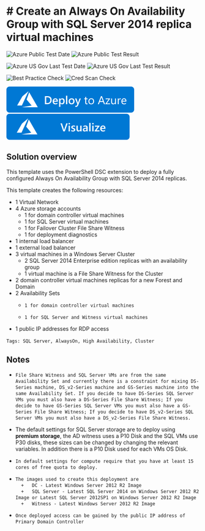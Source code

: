 # # Create an Always On Availability Group with SQL Server 2014 replica virtual machines

![Azure Public Test Date](https://azurequickstartsservice.blob.core.windows.net/badges/sqlvm-alwayson-cluster/PublicLastTestDate.svg)
![Azure Public Test Result](https://azurequickstartsservice.blob.core.windows.net/badges/sqlvm-alwayson-cluster/PublicDeployment.svg)

![Azure US Gov Last Test Date](https://azurequickstartsservice.blob.core.windows.net/badges/sqlvm-alwayson-cluster/FairfaxLastTestDate.svg)
![Azure US Gov Last Test Result](https://azurequickstartsservice.blob.core.windows.net/badges/sqlvm-alwayson-cluster/FairfaxDeployment.svg)

![Best Practice Check](https://azurequickstartsservice.blob.core.windows.net/badges/sqlvm-alwayson-cluster/BestPracticeResult.svg)
![Cred Scan Check](https://azurequickstartsservice.blob.core.windows.net/badges/sqlvm-alwayson-cluster/CredScanResult.svg)

[![Deploy To Azure](https://raw.githubusercontent.com/Azure/azure-quickstart-templates/master/1-CONTRIBUTION-GUIDE/images/deploytoazure.svg?sanitize=true)]("https://portal.azure.com/#create/Microsoft.Template/uri/https%3A%2F%2Fraw.githubusercontent.com%2FAzure%2Fazure-quickstart-templates%2Fmaster%2Fsqlvm-alwayson-cluster%2Fazuredeploy.json")
[![Visualize](https://raw.githubusercontent.com/Azure/azure-quickstart-templates/master/1-CONTRIBUTION-GUIDE/images/visualizebutton.svg?sanitize=true)]("http://armviz.io/#/?load=https%3A%2F%2Fraw.githubusercontent.com%2FAzure%2Fazure-quickstart-templates%2Fmaster%2Fsqlvm-alwayson-cluster%2Fazuredeploy.json")

## Solution overview

This template uses the PowerShell DSC extension to deploy a fully configured
Always On Availability Group with SQL Server 2014 replicas.

This template creates the following resources:

- 1 Virtual Network
- 4 Azure storage accounts
  - 1 for domain controller virtual machines
  - 1 for SQL Server virtual machines
  - 1 for Failover Cluster File Share Witness
  - 1 for deployment diagnostics
- 1 internal load balancer
- 1 external load balancer
- 3 virtual machines in a Windows Server Cluster
  - 2 SQL Server 2014 Enterprise edition replicas with an availability group
  - 1 virtual machine is a File Share Witness for the Cluster
- 2 domain controller virtual machines replicas for a new Forest and Domain
- 2 Availability Sets
  -     1 for domain controller virtual machines
  -     1 for SQL Server and Witness virtual machines
- 1 public IP addresses for RDP access

`Tags: SQL Server, AlwaysOn, High Availability, Cluster`

## Notes

-     File Share Witness and SQL Server VMs are from the same Availability Set and currently there is a constraint for mixing DS-Series machine, DS_v2-Series machine and GS-Series machine into the same Availability Set. If you decide to have DS-Series SQL Server VMs you must also have a DS-Series File Share Witness; If you decide to have GS-Series SQL Server VMs you must also have a GS-Series File Share Witness; If you decide to have DS_v2-Series SQL Server VMs you must also have a DS_v2-Series File Share Witness.

- The default settings for SQL Server storage are to deploy using **premium
  storage**, the AD witness uses a P10 Disk and the SQL VMs use P30 disks, these
  sizes can be changed by changing the relevant variables. In addition there is
  a P10 Disk used for each VMs OS Disk.

-     In default settings for compute require that you have at least 15 cores of free quota to deploy.

-     The images used to create this deployment are
      	+ 	DC - Latest Windows Server 2012 R2 Image
      	+ 	SQL Server - Latest SQL Server 2014 on Windows Server 2012 R2 Image or Latest SQL Server 2012SP1 on Windows Server 2012 R2 Image
      	+ 	Witness - Latest Windows Server 2012 R2 Image

-     Once deployed access can be gained by the public IP address of Primary Domain Controller
